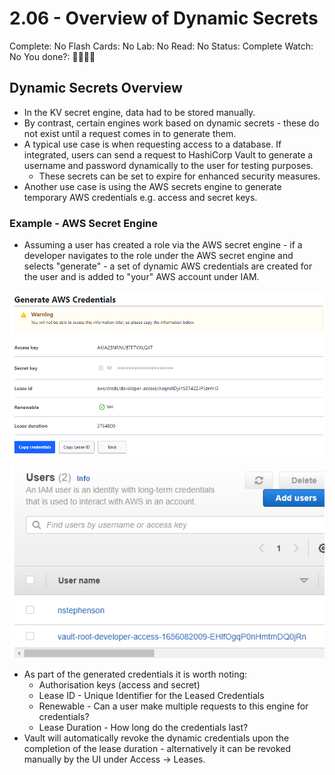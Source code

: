 # 2.06 - Overview of Dynamic Secrets

Complete: No
Flash Cards: No
Lab: No
Read: No
Status: Complete
Watch: No
You done?: 🌚🌚🌚🌚

## Dynamic Secrets Overview

- In the KV secret engine, data had to be stored manually.
- By contrast, certain engines work based on dynamic secrets - these do not exist until a request comes in to generate them.
- A typical use case is when requesting access to a database. If integrated, users can send a request to HashiCorp Vault to generate a username and password dynamically to the user for testing purposes.
  - These secrets can be set to expire for enhanced security measures.
- Another use case is using the AWS secrets engine to generate temporary AWS credentials e.g. access and secret keys.

### Example - AWS Secret Engine

- Assuming a user has created a role via the AWS secret engine - if a developer navigates to the role under the AWS secret engine and selects "generate" - a set of dynamic AWS credentials are created for the user and is added to "your" AWS account under IAM.

![Untitled](./2%2006%20-%20Overview%20of%20Dynamic%20Secrets/Untitled.png)

![Untitled](./2%2006%20-%20Overview%20of%20Dynamic%20Secrets//Untitled%201.png)

- As part of the generated credentials it is worth noting:
  - Authorisation keys (access and secret)
  - Lease ID - Unique Identifier for the Leased Credentials
  - Renewable - Can a user make multiple requests to this engine for credentials?
  - Lease Duration - How long do the credentials last?
- Vault will automatically revoke the dynamic credentials upon the completion of the lease duration - alternatively it can be revoked manually by the UI under Access → Leases.
